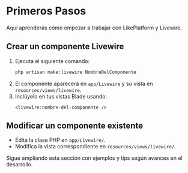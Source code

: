 # Primeros Pasos

Aquí aprenderás cómo empezar a trabajar con LikePlatform y Livewire.

## Crear un componente Livewire

1. Ejecuta el siguiente comando:
   ```bash
   php artisan make:livewire NombreDelComponente
   ```
2. El componente aparecerá en `app/Livewire` y su vista en `resources/views/livewire`.
3. Inclúyelo en tus vistas Blade usando:
   ```blade
   <livewire:nombre-del-componente />
   ```

## Modificar un componente existente

- Edita la clase PHP en `app/Livewire/`.
- Modifica la vista correspondiente en `resources/views/livewire/`.

Sigue ampliando esta sección con ejemplos y tips según avances en el desarrollo.

